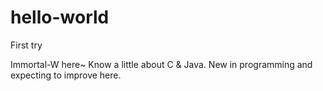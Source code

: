 # hello-world
First try

Immortal-W here~
Know a little about C & Java.
New in programming and expecting to improve here.
